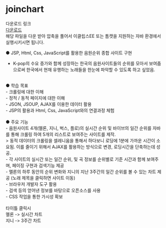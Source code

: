 # joinchart

다운로드 링크<br/>
<a href="https://drive.google.com/file/d/1hWhnuxku77P9cf7HF0FA_d42YGRfeLS1/view?usp=sharing">다운로드</a>
<br/>
해당 파일을 다운 받아 압축을 풀어서 이클립스EE 또는 톰캣을 지원하는 자바 환경에서 실행시키시면 됩니다.

● JSP, Html, Css, JavaScript를 활용한 음원순위 종합 사이트 구현<br/>
- K-pop의 수요 증가와 함께 성장하는 한국의 음원사이트들의 순위를 모아서 보여줌으로써 한국에서 현재 유행하는 노래들을 한눈에 파악할 수 있도록 하고 싶었음.<br/>
<br/>
● 학습 목표<br/>
- 크롤링에 대한 이해<br/>
- 정적 / 동적 페이지에 대한 이해<br/>
- JSON, JSOUP, AJAX를 이용한 데이터 활용<br/>
- JSP의 활용과 Html, Css, JavaScript와의 연결과정 체험<br/>
<br/>
● 주요 기능<br/>
- 음원사이트 4개(멜론, 지니, 벅스, 플로)의 실시간 순위 및 바이브의 일간 순위를 자바를 통해 크롤링 하여 5개의 리스트로 보여주는 사이트를 제작.<br/>
  > 동적 데이터의 크롤링을 셀레니움을 통해서 하다보니 로딩에 1분에 가까운 시간이 소요됨. 이를 줄이기 위해서 AJAX를 활용하는 방식으로 변경, 로딩시간을 단축하는데 성공.<br/>
- 각 사이트의 실시간 또는 일간 순위, 및 곡 정보를 순위별로 기준 시간과 함께 보여주며, 페이징 구현과 검색기능 제공<br/>
- 멜론의 하루 동안의 순위 변화와 지니의 지난 3주간의 일간 순위를 볼 수 있는 차트 제공 (노래 제목을 클릭하면 사이트 이동)<br/>
- 브라우저 개발자 도구 활용<br/>
- 검색 등의 얻어낸 정보를 바탕으로 오픈소스를 사용<br/>
- CSS 작업을 통한 가시성 확보<br/>
<br/>
타이틀 클릭시 <br/>
멜론 -> 실시간 차트<br/>
지니 -> 3주간 차트<br/>

